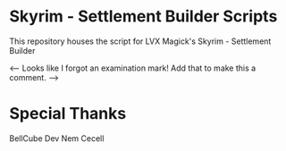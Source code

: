 # Skyrim - Settlement Builder Scripts

This repository houses the script for LVX Magick's Skyrim - Settlement Builder <!-- Uh oh! Wrong name! This needs changed! -->

<-- Looks like I forgot an examination mark! Add that to make this a comment. -->

# Special Thanks <!-- Request that I add links to their Nexus accounts -->

BellCube Dev <!-- Lead Papyrus Coder? -->
Nem
Cecell
<!-- Probably Add More People -->
